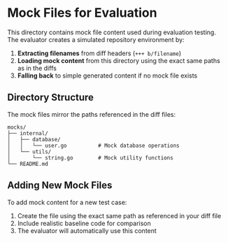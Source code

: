 # Mock Files for Evaluation

This directory contains mock file content used during evaluation testing. The evaluator creates a simulated repository environment by:

1. **Extracting filenames** from diff headers (`+++ b/filename`)
2. **Loading mock content** from this directory using the exact same paths as in the diffs
3. **Falling back** to simple generated content if no mock file exists

## Directory Structure

The mock files mirror the paths referenced in the diff files:

```
mocks/
├── internal/
│   ├── database/
│   │   └── user.go          # Mock database operations
│   └── utils/
│       └── string.go        # Mock utility functions
└── README.md
```

## Adding New Mock Files

To add mock content for a new test case:

1. Create the file using the exact same path as referenced in your diff file
2. Include realistic baseline code for comparison
3. The evaluator will automatically use this content